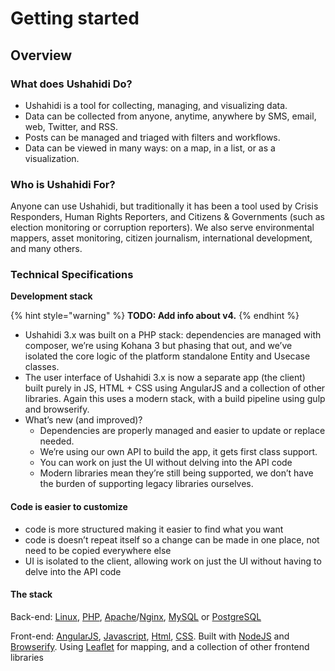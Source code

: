 # Getting started

## Overview

### What does Ushahidi Do? <a id="what-does-ushahidi-do"></a>

* Ushahidi is a tool for collecting, managing, and visualizing data.
* Data can be collected from anyone, anytime, anywhere by SMS, email, web, Twitter, and RSS.
* Posts can be managed and triaged with filters and workflows.
* Data can be viewed in many ways: on a map, in a list, or as a visualization.

### Who is Ushahidi For? <a id="who-is-ushahidi-for"></a>

Anyone can use Ushahidi, but traditionally it has been a tool used by Crisis Responders, Human Rights Reporters, and Citizens & Governments \(such as election monitoring or corruption reporters\). We also serve environmental mappers, asset monitoring, citizen journalism, international development, and many others.



### Technical Specifications <a id="technical-specifications"></a>

**Development stack**

{% hint style="warning" %}
**TODO: Add info about v4.**
{% endhint %}

* Ushahidi 3.x was built on a PHP stack: dependencies are managed with composer, we’re using Kohana 3 but phasing that out, and we’ve isolated the core logic of the platform standalone Entity and Usecase classes.
* The user interface of Ushahidi 3.x is now a separate app \(the client\) built purely in JS, HTML + CSS using AngularJS and a collection of other libraries. Again this uses a modern stack, with a build pipeline using gulp and browserify.
* What’s new \(and improved\)?
  * Dependencies are properly managed and easier to update or replace needed.
  * We’re using our own API to build the app, it gets first class support. 
  * You can work on just the UI without delving into the API code
  * Modern libraries mean they’re still being supported, we don’t have the burden of supporting legacy libraries ourselves.

#### Code is easier to customize

* code is more structured making it easier to find what you want
* code is doesn’t repeat itself so a change can be made in one place, not need to be copied everywhere else
* UI is isolated to the client, allowing work on just the UI without having to delve into the API code

#### The stack

Back-end: [Linux](http://en.wikipedia.org/wiki/Linux), [PHP](https://php.net/), [Apache](http://httpd.apache.org/)/[Nginx](http://wiki.nginx.org/Main), [MySQL](http://www.mysql.com/) or [PostgreSQL](http://www.postgresql.org/)

Front-end: [AngularJS](https://angularjs.org/), [Javascript](http://en.wikipedia.org/wiki/JavaScript), [Html](http://en.wikipedia.org/wiki/HTML), [CSS](http://en.wikipedia.org/wiki/Cascading_Style_Sheets). Built with [NodeJS](http://nodejs.org/) and [Browserify](http://browserify.org/). Using [Leaflet](http://leafletjs.com/) for mapping, and a collection of other frontend libraries

